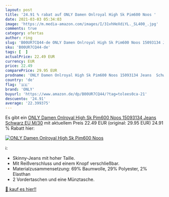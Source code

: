 ```yaml
---
layout: post
title: '24.91 % rabat auf ONLY Damen Onlroyal High Sk Pim600 Noos '
date: 2021-03-03 05:34:03
image: 'https://m.media-amazon.com/images/I/31vhHeXdiYL._SL400_.jpg'
comments: true
category: ofertas
author: ring
slug: 'B00UR7CQ44-de ONLY Damen Onlroyal High Sk Pim600 Noos 15093134 Jeans...'
sku: 'B00UR7CQ44-de'
tags: [  ]
actualPrice: 22.49 EUR
currency: EUR
price: 22.49
comparePrice: 29.95 EUR
prodname: 'ONLY Damen Onlroyal High Sk Pim600 Noos 15093134 Jeans  Schwarz  EU M/30'
country: 'de'
flag: '🇩🇪'
brand: 'ONLY'
buyurl: 'https://www.amazon.de/dp/B00UR7CQ44/?tag=tolees0ca-21'
descuento: '24.91'
average: '22.399375'
---
```


Es gibt ein [ONLY Damen Onlroyal High Sk Pim600 Noos 15093134 Jeans  Schwarz  EU M/30](https://www.amazon.de/dp/B00UR7CQ44/?tag=tolees0ca-21) mit aktuellem Preis 22.49 EUR (original: 29.95 EUR) 24.91 % Rabatt hier:

[![ONLY Damen Onlroyal High Sk Pim600 Noos ](https://m.media-amazon.com/images/I/31vhHeXdiYL._SL400_.jpg)](https://www.amazon.de/dp/B00UR7CQ44/?tag=tolees0ca-21)

ℹ️:

- Skinny-Jeans mit hoher Taille.
- Mit Reißverschluss und einem Knopf verschließbar.
- Materialzusammensetzung: 69% Baumwolle, 29% Polyester, 2% Elasthan
- 2 Vordertaschen und eine Münztasche.

[🛒 kauf es hier!!](https://www.amazon.de/dp/B00UR7CQ44/?tag=tolees0ca-21)
